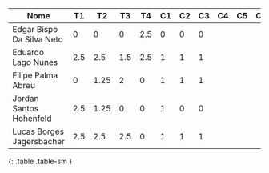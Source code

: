 | Nome                      | T1  | T2   | T3  | T4  | C1 | C2 | C3 | C4 | C5 | C6 | C7 | Total | Conceito |
|---------------------------|-----|------|-----|-----|----|----|----|----|----|----|----|-------|----------|
| Edgar Bispo Da Silva Neto | 0   | 0    | 0   | 2.5 | 0  | 0  | 0  |    |    |    |    | 1.0   |          |
| Eduardo Lago Nunes        | 2.5 | 2.5  | 1.5 | 2.5 | 1  | 1  | 1  |    |    |    |    | 5.4   |          |
| Filipe Palma Abreu        | 0   | 1.25 | 2   | 0   | 1  | 1  | 1  |    |    |    |    | 3.1   |          |
| Jordan Santos Hohenfeld   | 2.5 | 1.25 | 0   | 0   | 1  | 0  | 0  |    |    |    |    | 2.1   |          |
| Lucas Borges Jagersbacher | 2.5 | 2.5  | 2.5 | 0   | 1  | 1  | 1  |    |    |    |    | 4.8   |          |
{: .table .table-sm }
